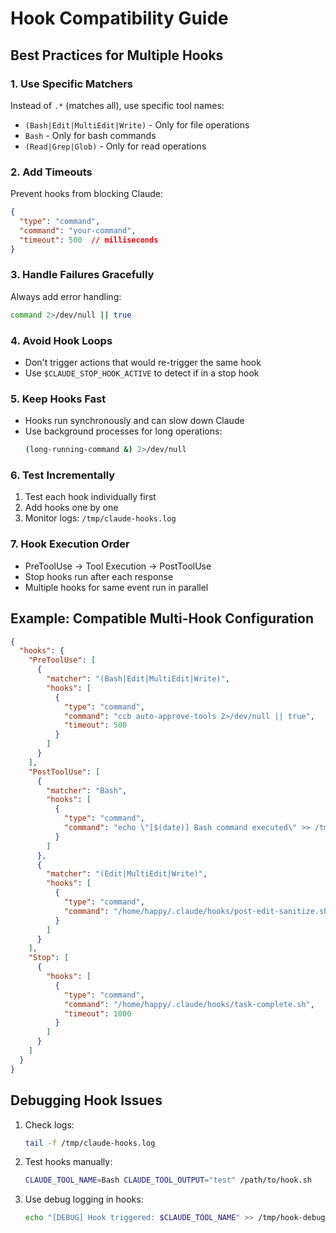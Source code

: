 # Hook Compatibility Guide

## Best Practices for Multiple Hooks

### 1. Use Specific Matchers
Instead of `.*` (matches all), use specific tool names:
- `(Bash|Edit|MultiEdit|Write)` - Only for file operations
- `Bash` - Only for bash commands
- `(Read|Grep|Glob)` - Only for read operations

### 2. Add Timeouts
Prevent hooks from blocking Claude:
```json
{
  "type": "command",
  "command": "your-command",
  "timeout": 500  // milliseconds
}
```

### 3. Handle Failures Gracefully
Always add error handling:
```bash
command 2>/dev/null || true
```

### 4. Avoid Hook Loops
- Don't trigger actions that would re-trigger the same hook
- Use `$CLAUDE_STOP_HOOK_ACTIVE` to detect if in a stop hook

### 5. Keep Hooks Fast
- Hooks run synchronously and can slow down Claude
- Use background processes for long operations:
  ```bash
  (long-running-command &) 2>/dev/null
  ```

### 6. Test Incrementally
1. Test each hook individually first
2. Add hooks one by one
3. Monitor logs: `/tmp/claude-hooks.log`

### 7. Hook Execution Order
- PreToolUse → Tool Execution → PostToolUse
- Stop hooks run after each response
- Multiple hooks for same event run in parallel

## Example: Compatible Multi-Hook Configuration

```json
{
  "hooks": {
    "PreToolUse": [
      {
        "matcher": "(Bash|Edit|MultiEdit|Write)",
        "hooks": [
          {
            "type": "command",
            "command": "ccb auto-approve-tools 2>/dev/null || true",
            "timeout": 500
          }
        ]
      }
    ],
    "PostToolUse": [
      {
        "matcher": "Bash",
        "hooks": [
          {
            "type": "command",
            "command": "echo \"[$(date)] Bash command executed\" >> /tmp/bash-audit.log"
          }
        ]
      },
      {
        "matcher": "(Edit|MultiEdit|Write)",
        "hooks": [
          {
            "type": "command",
            "command": "/home/happy/.claude/hooks/post-edit-sanitize.sh"
          }
        ]
      }
    ],
    "Stop": [
      {
        "hooks": [
          {
            "type": "command",
            "command": "/home/happy/.claude/hooks/task-complete.sh",
            "timeout": 1000
          }
        ]
      }
    ]
  }
}
```

## Debugging Hook Issues

1. Check logs:
   ```bash
   tail -f /tmp/claude-hooks.log
   ```

2. Test hooks manually:
   ```bash
   CLAUDE_TOOL_NAME=Bash CLAUDE_TOOL_OUTPUT="test" /path/to/hook.sh
   ```

3. Use debug logging in hooks:
   ```bash
   echo "[DEBUG] Hook triggered: $CLAUDE_TOOL_NAME" >> /tmp/hook-debug.log
   ```